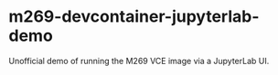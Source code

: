 # m269-devcontainer-jupyterlab-demo
Unofficial demo of running the M269 VCE image via a JupyterLab UI.
